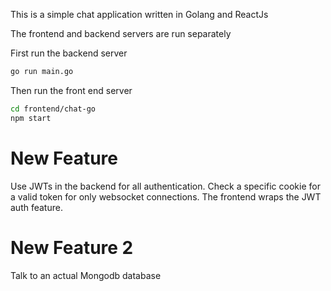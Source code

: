 This is a simple chat application written in Golang and ReactJs

The frontend and backend servers are run separately

First run the backend server
```sh
go run main.go
```

Then run the front end server
```sh
cd frontend/chat-go
npm start
```

# New Feature
Use JWTs in the backend for all authentication. Check a specific cookie for a valid token for only websocket connections.
The frontend wraps the JWT auth feature.

# New Feature 2
Talk to an actual Mongodb database